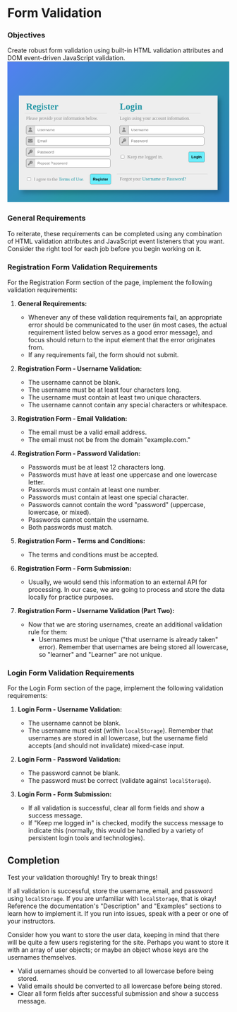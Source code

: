 # Form Validation
### Objectives
Create robust form validation using built-in HTML validation attributes and DOM event-driven JavaScript validation.
![Form](./form.png)
### General Requirements

To reiterate, these requirements can be completed using any combination of HTML validation attributes and JavaScript event listeners that you want. Consider the right tool for each job before you begin working on it.

### Registration Form Validation Requirements

For the Registration Form section of the page, implement the following validation requirements:

1. **General Requirements:**
   - Whenever any of these validation requirements fail, an appropriate error should be communicated to the user (in most cases, the actual requirement listed below serves as a good error message), and focus should return to the input element that the error originates from.
   - If any requirements fail, the form should not submit.

2. **Registration Form - Username Validation:**
   - The username cannot be blank.
   - The username must be at least four characters long.
   - The username must contain at least two unique characters.
   - The username cannot contain any special characters or whitespace.

3. **Registration Form - Email Validation:**
   - The email must be a valid email address.
   - The email must not be from the domain "example.com."

4. **Registration Form - Password Validation:**
   - Passwords must be at least 12 characters long.
   - Passwords must have at least one uppercase and one lowercase letter.
   - Passwords must contain at least one number.
   - Passwords must contain at least one special character.
   - Passwords cannot contain the word "password" (uppercase, lowercase, or mixed).
   - Passwords cannot contain the username.
   - Both passwords must match.

5. **Registration Form - Terms and Conditions:**
   - The terms and conditions must be accepted.

6. **Registration Form - Form Submission:**
   - Usually, we would send this information to an external API for processing. In our case, we are going to process and store the data locally for practice purposes.

1. **Registration Form - Username Validation (Part Two):**
   - Now that we are storing usernames, create an additional validation rule for them:
     - Usernames must be unique ("that username is already taken" error). Remember that usernames are being stored all lowercase, so "learner" and "Learner" are not unique.


### Login Form Validation Requirements

For the Login Form section of the page, implement the following validation requirements:

1. **Login Form - Username Validation:**
   - The username cannot be blank.
   - The username must exist (within `localStorage`). Remember that usernames are stored in all lowercase, but the username field accepts (and should not invalidate) mixed-case input.

2. **Login Form - Password Validation:**
   - The password cannot be blank.
   - The password must be correct (validate against `localStorage`).

3. **Login Form - Form Submission:**
   - If all validation is successful, clear all form fields and show a success message.
   - If "Keep me logged in" is checked, modify the success message to indicate this (normally, this would be handled by a variety of persistent login tools and technologies).

## Completion

Test your validation thoroughly! Try to break things!

If all validation is successful, store the username, email, and password using `localStorage`. If you are unfamiliar with `localStorage`, that is okay! Reference the documentation's "Description" and "Examples" sections to learn how to implement it. If you run into issues, speak with a peer or one of your instructors.

Consider how you want to store the user data, keeping in mind that there will be quite a few users registering for the site. Perhaps you want to store it with an array of user objects; or maybe an object whose keys are the usernames themselves.

- Valid usernames should be converted to all lowercase before being stored.
- Valid emails should be converted to all lowercase before being stored.
- Clear all form fields after successful submission and show a success message.



